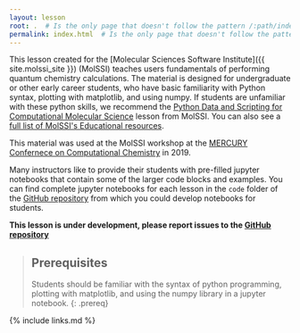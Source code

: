 ```yaml
---
layout: lesson
root: .  # Is the only page that doesn't follow the pattern /:path/index.html
permalink: index.html  # Is the only page that doesn't follow the pattern /:path/index.html
---
```

This lesson created for the [Molecular Sciences Software Institute]({{ site.molssi_site }}) (MolSSI) teaches users fundamentals of performing quantum chemistry calculations.  The material is designed for undergraduate or other early career students, who have basic familiarity with Python syntax, plotting with matplotlib, and using numpy.  If students are unfamiliar with these python skills, we recommend the [Python Data and Scripting for Computational Molecular Science](https://molssi-education.github.io/python_scripting_cms/) lesson from MolSSI. You can also see a [full list of MolSSI's Educational resources](https://education.molssi.org/resources.html#programming).

This material was used at the MolSSI workshop at the [MERCURY Confernece on Computational Chemistry](https://mercuryconsortium.org/) in 2019.

Many instructors like to provide their students with pre-filled jupyter notebooks that contain some of the larger code blocks and examples.  You can find complete jupyter notebooks for each lesson in the `code` folder of the [GitHub repository](https://github.com/MolSSI-Education/qm-tools) from which you could develop notebooks for students. 

**This lesson is under development, please report issues to the [GitHub
repository](https://github.com/MolSSI-Education/qm-tools)**

> ## Prerequisites
>
> Students should be familiar with the syntax of python programming, plotting with matplotlib, and using the numpy library in a jupyter notebook.
{: .prereq}

{% include links.md %}
